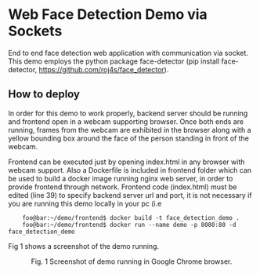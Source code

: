 # Web Face Detection Demo via Sockets

End to end face detection web application with communication via socket. This demo employs the python package
face-detector (pip install face-detector, https://github.com/roj4s/face_detector).

## How to deploy

In order for this demo to work properly, backend server should be running and frontend open in a webcam supporting browser. Once both ends are running, frames from the webcam are exhibited in the browser along with a yellow bounding box around the face of the person standing in front of the webcam.

Frontend can be executed just by opening index.html in any browser with webcam
support. Also a Dockerfile is included in frontend folder which can be used to
build a docker image running nginx web server, in order to provide frontend
through network. Frontend code (index.html) must be edited (line 39) to specify
backend server url and port, it is not necessary if you are running this demo
locally in your pc (i.e

```console
    foo@bar:~/demo/frontend$ docker build -t face_detection_demo .
    foo@bar:~/demo/frontend$ docker run --name demo -p 8080:80 -d face_detection_demo
```

Fig 1 shows a screenshot of the demo running.

<div style="text-align:center">
<!--<img src="https://raw.githubusercontent.com/roj4s/face_detection_server_socket/master/sample.png" />-->
<p>Fig. 1 Screenshot of demo running in Google Chrome browser.</p>
</div>


